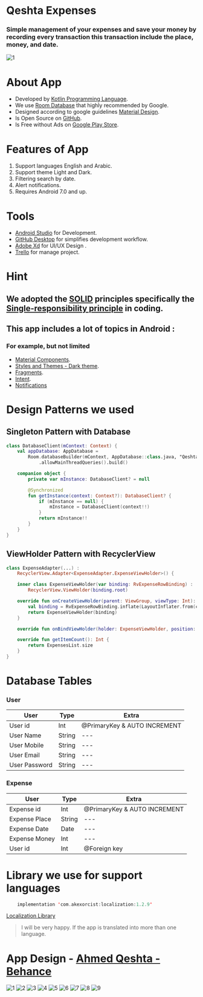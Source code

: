 # Qeshta Expenses
### Simple management of your expenses and save your money by recording every transaction this transaction include the place, money, and date.
![1](https://github.com/iamqeshta/Qeshta-Expenses-App/blob/master/Design%20Documentation%20-%20Behance/1.jpg)

About App
===
- Developed by [Kotlin Programming Language](https://kotlinlang.org/).
- We use [Room Database](https://developer.android.com/training/data-storage/room) that highly recommended by Google.
- Designed according to google guidelines [Material Design](https://material.io/design).
- Is Open Source on [GitHub](https://github.com/iamqeshta/Qeshta-Expenses-App).
- Is Free without Ads on [Google Play Store](https://play.google.com/store/apps/dev?id=5847015618369379078).


Features of App
===
1. Support languages English and Arabic.
2. Support theme Light and Dark.
3. Filtering search by date.
4. Alert notifications.
5. Requires Android 7.0 and up.

Tools
===
- [Android Studio](https://developer.android.com/studio) for Development.
- [GitHub Desktop](https://desktop.github.com) for simplifies development workflow.
- [Adobe Xd](https://www.adobe.com/products/xd.html) for UI/UX Design .
- [Trello](https://trello.com/en) for manage project.

# Hint
## We adopted the [SOLID](https://en.wikipedia.org/wiki/SOLID) principles specifically the [Single-responsibility principle](https://en.wikipedia.org/wiki/Single-responsibility_principle) in coding.

## This app includes a lot of topics in Android :
### For example, but not limited
- [Material Components](https://material.io/components?platform=android).
- [Styles and Themes - Dark theme](https://developer.android.com/guide/topics/ui/look-and-feel/themes).
- [Fragments](https://developer.android.com/guide/fragments).
- [Intent](https://developer.android.com/reference/android/content/Intent).
- [Notifications](https://developer.android.com/guide/topics/ui/notifiers/notifications)

# Design Patterns we used
## Singleton Pattern with Database
```Kotlin
class DatabaseClient(mContext: Context) {
    val appDatabase: AppDatabase =
        Room.databaseBuilder(mContext, AppDatabase::class.java, "Qeshta_Expenses")
            .allowMainThreadQueries().build()

    companion object {
        private var mInstance: DatabaseClient? = null

        @Synchronized
        fun getInstance(context: Context?): DatabaseClient? {
            if (mInstance == null) {
                mInstance = DatabaseClient(context!!)
            }
            return mInstance!!
        }
    }
}
```
## ViewHolder Pattern with RecyclerView
```Kotlin
class ExpenseAdapter(...) :
    RecyclerView.Adapter<ExpenseAdapter.ExpenseViewHolder>() {

    inner class ExpenseViewHolder(var binding: RvExpenseRowBinding) :
        RecyclerView.ViewHolder(binding.root)

    override fun onCreateViewHolder(parent: ViewGroup, viewType: Int): ExpenseViewHolder {
        val binding = RvExpenseRowBinding.inflate(LayoutInflater.from(context), parent, false)
        return ExpenseViewHolder(binding)
    }

    override fun onBindViewHolder(holder: ExpenseViewHolder, position: Int) {...}

    override fun getItemCount(): Int {
        return ExpensesList.size
    }
}
```

# Database Tables
### User
User | Type | Extra
------------ | ------------- | -------------
User id | Int | @PrimaryKey & AUTO INCREMENT
User Name | String | ---
User Mobile | String | ---
User Email | String | ---
User Password | String | ---

### Expense
User | Type | Extra
------------ | ------------- | -------------
Expense id | Int | @PrimaryKey & AUTO INCREMENT
Expense Place | String | ---
Expense Date | Date | ---
Expense Money | Int | ---
User id | Int | @Foreign key

# Library we use for support languages
```Kotlin
    implementation 'com.akexorcist:localization:1.2.9'
```
[Localization Library](https://github.com/akexorcist/Localization)
> I will be very happy. If the app is translated into more than one language.

# App Design - [Ahmed Qeshta - Behance](https://www.behance.net/iamqeshta)
![1](https://github.com/iamqeshta/Qeshta-Expenses-App/blob/master/Design%20Documentation%20-%20Behance/1.jpg)
![2](https://github.com/iamqeshta/Qeshta-Expenses-App/blob/master/Design%20Documentation%20-%20Behance/2.jpg)
![3](https://github.com/iamqeshta/Qeshta-Expenses-App/blob/master/Design%20Documentation%20-%20Behance/3.jpg)
![4](https://github.com/iamqeshta/Qeshta-Expenses-App/blob/master/Design%20Documentation%20-%20Behance/4.jpg)
![5](https://github.com/iamqeshta/Qeshta-Expenses-App/blob/master/Design%20Documentation%20-%20Behance/5.jpg)
![6](https://github.com/iamqeshta/Qeshta-Expenses-App/blob/master/Design%20Documentation%20-%20Behance/6.jpg)
![7](https://github.com/iamqeshta/Qeshta-Expenses-App/blob/master/Design%20Documentation%20-%20Behance/7.jpg)
![8](https://github.com/iamqeshta/Qeshta-Expenses-App/blob/master/Design%20Documentation%20-%20Behance/8.jpg)
![9](https://github.com/iamqeshta/Qeshta-Expenses-App/blob/master/Design%20Documentation%20-%20Behance/Thank%20You.jpg)
